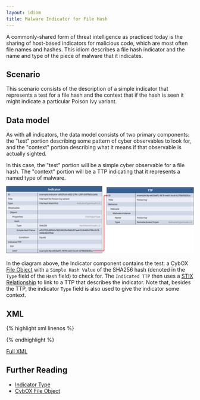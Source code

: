 ```yaml
---
layout: idiom
title: Malware Indicator for File Hash
---
```


A commonly-shared form of threat intelligence as practiced today is the sharing of host-based indicators for malicious code, which are most often file names and hashes. This idiom describes a file hash indicator and the name and type of the piece of malware that it indicates.

## Scenario

This scenario consists of the description of a simple indicator that represents a test for a file hash and the context that if the hash is seen it might indicate a particular Poison Ivy variant.

## Data model

As with all indicators, the data model consists of two primary components: the "test" portion describing some pattern of cyber observables to look for, and the "context" portion describing what it means if that observable is actually sighted.

In this case, the "test" portion will be a simple cyber observable for a file hash. The "context" portion will be a TTP indicating that it represents a named type of malware.

<img src="diagram.png" alt="File hash indicator" />

In the diagram above, the Indicator component contains the test: a CybOX [File Object](/documentation/FileObj/FileObjectType/) with a `Simple Hash Value` of the SHA256 hash (denoted in the `Type` field of the `Hash` field) to check for. The `Indicated TTP` then uses a [STIX Relationship](idioms/relationships) to link to a TTP that describes the indicator. Note that, besides the TTP, the indicator `Type` field is also used to give the indicator some context.

## XML

{% highlight xml linenos %}

{% endhighlight %}

[Full XML](hash-indicator.xml)

## Further Reading

* [Indicator Type](/documentation/indicator/IndicatorType)
* [CybOX File Object](/documentation/FileObj/FileObjectType)